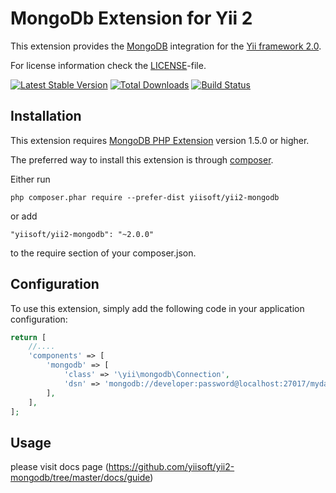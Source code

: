 MongoDb Extension for Yii 2
===========================

This extension provides the [MongoDB](http://www.mongodb.org/) integration for the [Yii framework 2.0](http://www.yiiframework.com).

For license information check the [LICENSE](LICENSE.md)-file.

[![Latest Stable Version](https://poser.pugx.org/yiisoft/yii2-mongodb/v/stable.png)](https://packagist.org/packages/yiisoft/yii2-mongodb)
[![Total Downloads](https://poser.pugx.org/yiisoft/yii2-mongodb/downloads.png)](https://packagist.org/packages/yiisoft/yii2-mongodb)
[![Build Status](https://travis-ci.org/yiisoft/yii2-mongodb.svg?branch=master)](https://travis-ci.org/yiisoft/yii2-mongodb)


Installation
------------

This extension requires [MongoDB PHP Extension](http://us1.php.net/manual/en/book.mongo.php) version 1.5.0 or higher.

The preferred way to install this extension is through [composer](http://getcomposer.org/download/).

Either run

```
php composer.phar require --prefer-dist yiisoft/yii2-mongodb
```

or add

```
"yiisoft/yii2-mongodb": "~2.0.0"
```

to the require section of your composer.json.

Configuration
-------------

To use this extension, simply add the following code in your application configuration:

```php
return [
    //....
    'components' => [
        'mongodb' => [
            'class' => '\yii\mongodb\Connection',
            'dsn' => 'mongodb://developer:password@localhost:27017/mydatabase',
        ],
    ],
];
```

Usage
-------------
please visit docs page (https://github.com/yiisoft/yii2-mongodb/tree/master/docs/guide)
